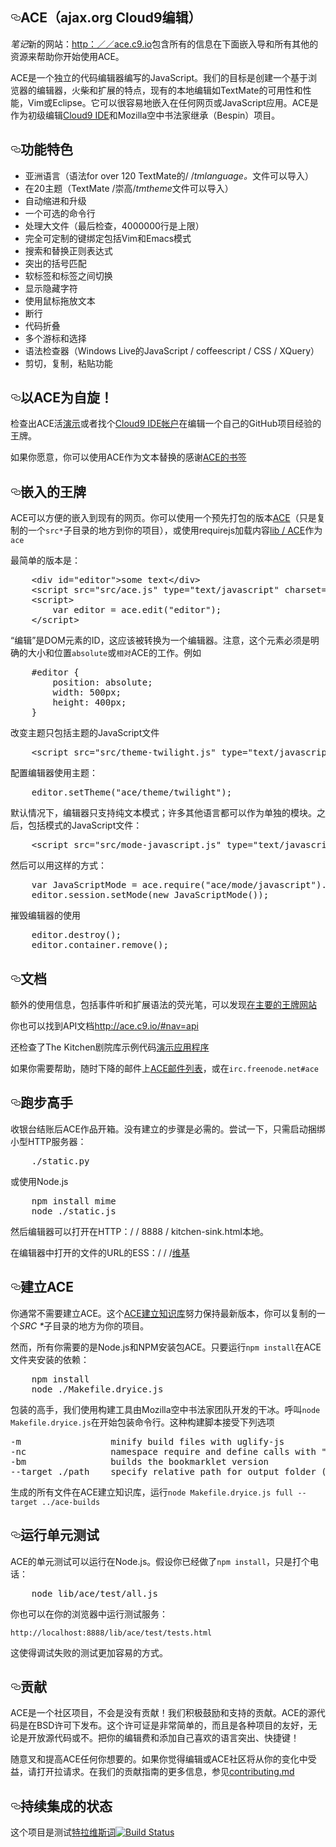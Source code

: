 <article class="markdown-body entry-content" itemprop="text"><h1><a id="user-content-ace-ajaxorg-cloud9-editor" class="anchor" href="#ace-ajaxorg-cloud9-editor" aria-hidden="true"><svg aria-hidden="true" class="octicon octicon-link" height="16" role="img" version="1.1" viewBox="0 0 16 16" width="16"><path d="M4 9h1v1h-1c-1.5 0-3-1.69-3-3.5s1.55-3.5 3-3.5h4c1.45 0 3 1.69 3 3.5 0 1.41-0.91 2.72-2 3.25v-1.16c0.58-0.45 1-1.27 1-2.09 0-1.28-1.02-2.5-2-2.5H4c-0.98 0-2 1.22-2 2.5s1 2.5 2 2.5z m9-3h-1v1h1c1 0 2 1.22 2 2.5s-1.02 2.5-2 2.5H9c-0.98 0-2-1.22-2-2.5 0-0.83 0.42-1.64 1-2.09v-1.16c-1.09 0.53-2 1.84-2 3.25 0 1.81 1.55 3.5 3 3.5h4c1.45 0 3-1.69 3-3.5s-1.5-3.5-3-3.5z"></path></svg></a><trans data-src="Ace (Ajax.org Cloud9 Editor)" data-dst="ACE（ajax.org Cloud9编辑）" style="background: transparent;">ACE（ajax.org Cloud9编辑）</trans></h1><p><em><trans data-src="Note" data-dst="笔记">笔记</trans></em><trans data-src=": The new site at" data-dst="新的网站：" style="background: transparent;">新的网站：</trans><a href="http://ace.c9.io"><trans data-src="http://ace.c9.io" data-dst="http：／／ace.c9.io" style="background: transparent;">http：／／ace.c9.io</trans></a><trans data-src="contains all the info below along with an embedding guide and all the other resources you need to get started with Ace." data-dst="包含所有的信息在下面嵌入导和所有其他的资源来帮助你开始使用ACE。" style="background: transparent;">包含所有的信息在下面嵌入导和所有其他的资源来帮助你开始使用ACE。</trans></p><p><trans data-src="Ace is a standalone code editor written in JavaScript. Our goal is to create a browser based editor that matches and extends the features, usability and performance of existing native editors such as TextMate, Vim or Eclipse. It can be easily embedded in any web page or JavaScript application. Ace is developed as the primary editor for" data-dst="ACE是一个独立的代码编辑器编写的JavaScript。我们的目标是创建一个基于浏览器的编辑器，火柴和扩展的特点，现有的本地编辑如TextMate的可用性和性能，Vim或Eclipse。它可以很容易地嵌入在任何网页或JavaScript应用。ACE是作为初级编辑" style="background: transparent;">ACE是一个独立的代码编辑器编写的JavaScript。我们的目标是创建一个基于浏览器的编辑器，火柴和扩展的特点，现有的本地编辑如TextMate的可用性和性能，Vim或Eclipse。它可以很容易地嵌入在任何网页或JavaScript应用。ACE是作为初级编辑</trans><a href="https://c9.io/"><trans data-src="Cloud9 IDE" data-dst="Cloud9 IDE" style="background: transparent;">Cloud9 IDE</trans></a><trans data-src="and the successor of the Mozilla Skywriter (Bespin) Project." data-dst="和Mozilla空中书法家继承（Bespin）项目。" style="background: transparent;">和Mozilla空中书法家继承（Bespin）项目。</trans></p><h2><a id="user-content-features" class="anchor" href="#features" aria-hidden="true"><svg aria-hidden="true" class="octicon octicon-link" height="16" role="img" version="1.1" viewBox="0 0 16 16" width="16"><path d="M4 9h1v1h-1c-1.5 0-3-1.69-3-3.5s1.55-3.5 3-3.5h4c1.45 0 3 1.69 3 3.5 0 1.41-0.91 2.72-2 3.25v-1.16c0.58-0.45 1-1.27 1-2.09 0-1.28-1.02-2.5-2-2.5H4c-0.98 0-2 1.22-2 2.5s1 2.5 2 2.5z m9-3h-1v1h1c1 0 2 1.22 2 2.5s-1.02 2.5-2 2.5H9c-0.98 0-2-1.22-2-2.5 0-0.83 0.42-1.64 1-2.09v-1.16c-1.09 0.53-2 1.84-2 3.25 0 1.81 1.55 3.5 3 3.5h4c1.45 0 3-1.69 3-3.5s-1.5-3.5-3-3.5z"></path></svg></a><trans data-src="Features" data-dst="功能特色">功能特色</trans></h2><ul><li><trans data-src="Syntax highlighting for over 120 languages (TextMate/Sublime/" data-dst="亚洲语言（语法for over 120 TextMate的/ /" style="background: transparent;">亚洲语言（语法for over 120 TextMate的/ /</trans><em><trans data-src=".tmlanguage" data-dst="tmlanguage。">tmlanguage。</trans></em><trans data-src="files can be imported)" data-dst="文件可以导入）">文件可以导入）</trans></li><li><trans data-src="Over 20 themes (TextMate/Sublime/" data-dst="在20主题（TextMate /崇高/">在20主题（TextMate /崇高/</trans><em><trans data-src=".tmtheme" data-dst="tmtheme。">tmtheme</trans></em><trans data-src="files can be imported)" data-dst="文件可以导入）">文件可以导入）</trans></li><li><trans data-src="Automatic indent and outdent" data-dst="自动缩进和升级">自动缩进和升级</trans></li><li><trans data-src="An optional command line" data-dst="一个可选的命令行">一个可选的命令行</trans></li><li><trans data-src="Handles huge documents (at last check, 4,000,000 lines is the upper limit)" data-dst="处理大文件（最后检查，4000000行是上限）" style="background: transparent;">处理大文件（最后检查，4000000行是上限）</trans></li><li><trans data-src="Fully customizable key bindings including vim and Emacs modes" data-dst="完全可定制的键绑定包括Vim和Emacs模式">完全可定制的键绑定包括Vim和Emacs模式</trans></li><li><trans data-src="Search and replace with regular expressions" data-dst="搜索和替换正则表达式" style="background: transparent;">搜索和替换正则表达式</trans></li><li><trans data-src="Highlight matching parentheses" data-dst="突出的括号匹配">突出的括号匹配</trans></li><li><trans data-src="Toggle between soft tabs and real tabs" data-dst="软标签和标签之间切换">软标签和标签之间切换</trans></li><li><trans data-src="Displays hidden characters" data-dst="显示隐藏字符">显示隐藏字符</trans></li><li><trans data-src="Drag and drop text using the mouse" data-dst="使用鼠标拖放文本">使用鼠标拖放文本</trans></li><li><trans data-src="Line wrapping" data-dst="断行">断行</trans></li><li><trans data-src="Code folding" data-dst="代码折叠">代码折叠</trans></li><li><trans data-src="Multiple cursors and selections" data-dst="多个游标和选择">多个游标和选择</trans></li><li><trans data-src="Live syntax checker (currently JavaScript/CoffeeScript/CSS/XQuery)" data-dst="语法检查器（Windows Live的JavaScript / coffeescript / CSS / XQuery）" style="background: transparent;">语法检查器（Windows Live的JavaScript / coffeescript / CSS / XQuery）</trans></li><li><trans data-src="Cut, copy, and paste functionality" data-dst="剪切，复制，粘贴功能" style="background: transparent;">剪切，复制，粘贴功能</trans></li></ul><h2><a id="user-content-take-ace-for-a-spin" class="anchor" href="#take-ace-for-a-spin" aria-hidden="true"><svg aria-hidden="true" class="octicon octicon-link" height="16" role="img" version="1.1" viewBox="0 0 16 16" width="16"><path d="M4 9h1v1h-1c-1.5 0-3-1.69-3-3.5s1.55-3.5 3-3.5h4c1.45 0 3 1.69 3 3.5 0 1.41-0.91 2.72-2 3.25v-1.16c0.58-0.45 1-1.27 1-2.09 0-1.28-1.02-2.5-2-2.5H4c-0.98 0-2 1.22-2 2.5s1 2.5 2 2.5z m9-3h-1v1h1c1 0 2 1.22 2 2.5s-1.02 2.5-2 2.5H9c-0.98 0-2-1.22-2-2.5 0-0.83 0.42-1.64 1-2.09v-1.16c-1.09 0.53-2 1.84-2 3.25 0 1.81 1.55 3.5 3 3.5h4c1.45 0 3-1.69 3-3.5s-1.5-3.5-3-3.5z"></path></svg></a><trans data-src="Take Ace for a spin!" data-dst="以ACE为自旋！">以ACE为自旋！</trans></h2><p><trans data-src="Check out the Ace live" data-dst="检查出ACE活">检查出ACE活</trans><a href="http://ace.c9.io/build/kitchen-sink.html"><trans data-src="demo" data-dst="演示">演示</trans></a><trans data-src="or get a" data-dst="或者找个">或者找个</trans><a href="https://c9.io/"><trans data-src="Cloud9 IDE account" data-dst="Cloud9 IDE帐户">Cloud9 IDE帐户</trans></a><trans data-src="to experience Ace while editing one of your own GitHub projects." data-dst="在编辑一个自己的GitHub项目经验的王牌。">在编辑一个自己的GitHub项目经验的王牌。</trans></p><p><trans data-src="If you want, you can use Ace as a textarea replacement thanks to the" data-dst="如果你愿意，你可以使用ACE作为文本替换的感谢" style="background: transparent;">如果你愿意，你可以使用ACE作为文本替换的感谢</trans><a href="http://ajaxorg.github.io/ace/build/demo/bookmarklet/index.html"><trans data-src="Ace Bookmarklet" data-dst="ACE的书签">ACE的书签</trans></a><trans data-src="." data-dst="。"></trans></p><h2><a id="user-content-embedding-ace" class="anchor" href="#embedding-ace" aria-hidden="true"><svg aria-hidden="true" class="octicon octicon-link" height="16" role="img" version="1.1" viewBox="0 0 16 16" width="16"><path d="M4 9h1v1h-1c-1.5 0-3-1.69-3-3.5s1.55-3.5 3-3.5h4c1.45 0 3 1.69 3 3.5 0 1.41-0.91 2.72-2 3.25v-1.16c0.58-0.45 1-1.27 1-2.09 0-1.28-1.02-2.5-2-2.5H4c-0.98 0-2 1.22-2 2.5s1 2.5 2 2.5z m9-3h-1v1h1c1 0 2 1.22 2 2.5s-1.02 2.5-2 2.5H9c-0.98 0-2-1.22-2-2.5 0-0.83 0.42-1.64 1-2.09v-1.16c-1.09 0.53-2 1.84-2 3.25 0 1.81 1.55 3.5 3 3.5h4c1.45 0 3-1.69 3-3.5s-1.5-3.5-3-3.5z"></path></svg></a><trans data-src="Embedding Ace" data-dst="嵌入的王牌">嵌入的王牌</trans></h2><p><trans data-src="Ace can be easily embedded into any existing web page. You can either use one of pre-packaged versions of" data-dst="ACE可以方便的嵌入到现有的网页。你可以使用一个预先打包的版本" style="background: transparent;">ACE可以方便的嵌入到现有的网页。你可以使用一个预先打包的版本</trans><a href="https://github.com/ajaxorg/ace-builds/"><trans data-src="ace" data-dst="ACE">ACE</trans></a><trans data-src="(just copy one of" data-dst="（只是复制的一个" style="background: transparent;">（只是复制的一个</trans><code>src*</code><trans data-src="subdirectories somewhere into your project), or use requireJS to load contents of" data-dst="子目录的地方到你的项目），或使用requirejs加载内容">子目录的地方到你的项目），或使用requirejs加载内容</trans><a href="https://github.com/ajaxorg/ace/tree/master/lib/ace"><trans data-src="lib/ace" data-dst="lib / ACE" style="background: transparent;">lib / ACE</trans></a><trans data-src="as" data-dst="作为">作为</trans><code>ace</code></p><p><trans data-src="The easiest version is simply:" data-dst="最简单的版本是：" style="background: transparent;">最简单的版本是：</trans></p><div class="highlight highlight-text-html-basic"><pre>    &lt;<span class="pl-ent">div</span> <span class="pl-e">id</span>=<span class="pl-s"><span class="pl-pds">"</span>editor<span class="pl-pds">"</span></span>&gt;some text&lt;/<span class="pl-ent">div</span>&gt;
<span class="pl-s1">    &lt;<span class="pl-ent">script</span> <span class="pl-e">src</span>=<span class="pl-s"><span class="pl-pds">"</span>src/ace.js<span class="pl-pds">"</span></span> <span class="pl-e">type</span>=<span class="pl-s"><span class="pl-pds">"</span>text/javascript<span class="pl-pds">"</span></span> <span class="pl-e">charset</span>=<span class="pl-s"><span class="pl-pds">"</span>utf-8<span class="pl-pds">"</span></span>&gt;&lt;/<span class="pl-ent">script</span>&gt;</span>
<span class="pl-s1">    &lt;<span class="pl-ent">script</span>&gt;</span>
<span class="pl-s1">        <span class="pl-k">var</span> editor <span class="pl-k">=</span> <span class="pl-smi">ace</span>.<span class="pl-en">edit</span>(<span class="pl-s"><span class="pl-pds">"</span>editor<span class="pl-pds">"</span></span>);</span>
<span class="pl-s1">    &lt;/<span class="pl-ent">script</span>&gt;</span></pre></div><p><trans data-src="With &quot;editor&quot; being the id of the DOM element, which should be converted to an editor. Note that this element must be explicitly sized and positioned" data-dst="“编辑”是DOM元素的ID，这应该被转换为一个编辑器。注意，这个元素必须是明确的大小和位置">“编辑”是DOM元素的ID，这应该被转换为一个编辑器。注意，这个元素必须是明确的大小和位置</trans><code>absolute</code><trans data-src="or" data-dst="或">或</trans><code><trans data-src="relative" data-dst="相对">相对</trans></code><trans data-src="for Ace to work. e.g." data-dst="ACE的工作。例如">ACE的工作。例如</trans></p><div class="highlight highlight-source-css"><pre>    <span class="pl-e">#editor</span> {
        <span class="pl-c1"><span class="pl-c1">position</span></span>: <span class="pl-c1">absolute</span>;
        <span class="pl-c1"><span class="pl-c1">width</span></span>: <span class="pl-c1">500<span class="pl-k">px</span></span>;
        <span class="pl-c1"><span class="pl-c1">height</span></span>: <span class="pl-c1">400<span class="pl-k">px</span></span>;
    }</pre></div><p><trans data-src="To change the theme simply include the Theme's JavaScript file" data-dst="改变主题只包括主题的JavaScript文件" style="background: transparent;">改变主题只包括主题的JavaScript文件</trans></p><div class="highlight highlight-text-html-basic"><pre><span class="pl-s1">    &lt;<span class="pl-ent">script</span> <span class="pl-e">src</span>=<span class="pl-s"><span class="pl-pds">"</span>src/theme-twilight.js<span class="pl-pds">"</span></span> <span class="pl-e">type</span>=<span class="pl-s"><span class="pl-pds">"</span>text/javascript<span class="pl-pds">"</span></span> <span class="pl-e">charset</span>=<span class="pl-s"><span class="pl-pds">"</span>utf-8<span class="pl-pds">"</span></span>&gt;&lt;/<span class="pl-ent">script</span>&gt;</span></pre></div><p><trans data-src="and configure the editor to use the theme:" data-dst="配置编辑器使用主题：">配置编辑器使用主题：</trans></p><div class="highlight highlight-source-js"><pre>    <span class="pl-smi">editor</span>.<span class="pl-en">setTheme</span>(<span class="pl-s"><span class="pl-pds">"</span>ace/theme/twilight<span class="pl-pds">"</span></span>);</pre></div><p><trans data-src="By default the editor only supports plain text mode; many other languages are available as separate modules. After including the mode's JavaScript file:" data-dst="默认情况下，编辑器只支持纯文本模式；许多其他语言都可以作为单独的模块。之后，包括模式的JavaScript文件：">默认情况下，编辑器只支持纯文本模式；许多其他语言都可以作为单独的模块。之后，包括模式的JavaScript文件：</trans></p><div class="highlight highlight-text-html-basic"><pre><span class="pl-s1">    &lt;<span class="pl-ent">script</span> <span class="pl-e">src</span>=<span class="pl-s"><span class="pl-pds">"</span>src/mode-javascript.js<span class="pl-pds">"</span></span> <span class="pl-e">type</span>=<span class="pl-s"><span class="pl-pds">"</span>text/javascript<span class="pl-pds">"</span></span> <span class="pl-e">charset</span>=<span class="pl-s"><span class="pl-pds">"</span>utf-8<span class="pl-pds">"</span></span>&gt;&lt;/<span class="pl-ent">script</span>&gt;</span></pre></div><p><trans data-src="The mode can then be used like this:" data-dst="然后可以用这样的方式：">然后可以用这样的方式：</trans></p><div class="highlight highlight-source-js"><pre>    <span class="pl-k">var</span> JavaScriptMode <span class="pl-k">=</span> <span class="pl-smi">ace</span>.<span class="pl-en">require</span>(<span class="pl-s"><span class="pl-pds">"</span>ace/mode/javascript<span class="pl-pds">"</span></span>).<span class="pl-smi">Mode</span>;
    <span class="pl-smi">editor</span>.<span class="pl-smi">session</span>.<span class="pl-en">setMode</span>(<span class="pl-k">new</span> <span class="pl-en">JavaScriptMode</span>());</pre></div><p><trans data-src="to destroy editor use" data-dst="摧毁编辑器的使用">摧毁编辑器的使用</trans></p><div class="highlight highlight-source-js"><pre>    <span class="pl-smi">editor</span>.<span class="pl-en">destroy</span>();
    <span class="pl-smi">editor</span>.<span class="pl-smi">container</span>.<span class="pl-en">remove</span>();</pre></div><h2><a id="user-content-documentation" class="anchor" href="#documentation" aria-hidden="true"><svg aria-hidden="true" class="octicon octicon-link" height="16" role="img" version="1.1" viewBox="0 0 16 16" width="16"><path d="M4 9h1v1h-1c-1.5 0-3-1.69-3-3.5s1.55-3.5 3-3.5h4c1.45 0 3 1.69 3 3.5 0 1.41-0.91 2.72-2 3.25v-1.16c0.58-0.45 1-1.27 1-2.09 0-1.28-1.02-2.5-2-2.5H4c-0.98 0-2 1.22-2 2.5s1 2.5 2 2.5z m9-3h-1v1h1c1 0 2 1.22 2 2.5s-1.02 2.5-2 2.5H9c-0.98 0-2-1.22-2-2.5 0-0.83 0.42-1.64 1-2.09v-1.16c-1.09 0.53-2 1.84-2 3.25 0 1.81 1.55 3.5 3 3.5h4c1.45 0 3-1.69 3-3.5s-1.5-3.5-3-3.5z"></path></svg></a><trans data-src="Documentation" data-dst="文档">文档</trans></h2><p><trans data-src="Additional usage information, including events to listen to and extending syntax highlighters, can be found" data-dst="额外的使用信息，包括事件听和扩展语法的荧光笔，可以发现" style="background: transparent;">额外的使用信息，包括事件听和扩展语法的荧光笔，可以发现</trans><a href="http://ace.c9.io"><trans data-src="on the main Ace website" data-dst="在主要的王牌网站">在主要的王牌网站</trans></a><trans data-src="." data-dst="。"></trans></p><p><trans data-src="You can also find API documentation at" data-dst="你也可以找到API文档">你也可以找到API文档</trans><a href="http://ace.c9.io/#nav=api">http://ace.c9.io/#nav=api</a><trans data-src="." data-dst="。"></trans></p><p><trans data-src="Also check out the sample code for the kitchen sink" data-dst="还检查了The Kitchen剧院库示例代码">还检查了The Kitchen剧院库示例代码</trans><a href="https://github.com/ajaxorg/ace/blob/master/demo/kitchen-sink/demo.js"><trans data-src="demo app" data-dst="演示应用程序">演示应用程序</trans></a><trans data-src="." data-dst="。"></trans></p><p><trans data-src="If you still need help, feel free to drop a mail on the" data-dst="如果你需要帮助，随时下降的邮件上">如果你需要帮助，随时下降的邮件上</trans><a href="http://groups.google.com/group/ace-discuss"><trans data-src="ace mailing list" data-dst="ACE邮件列表">ACE邮件列表</trans></a><trans data-src=", or at" data-dst="，或在">，或在</trans><code>irc.freenode.net#ace</code><trans data-src="." data-dst="。"></trans></p><h2><a id="user-content-running-ace" class="anchor" href="#running-ace" aria-hidden="true"><svg aria-hidden="true" class="octicon octicon-link" height="16" role="img" version="1.1" viewBox="0 0 16 16" width="16"><path d="M4 9h1v1h-1c-1.5 0-3-1.69-3-3.5s1.55-3.5 3-3.5h4c1.45 0 3 1.69 3 3.5 0 1.41-0.91 2.72-2 3.25v-1.16c0.58-0.45 1-1.27 1-2.09 0-1.28-1.02-2.5-2-2.5H4c-0.98 0-2 1.22-2 2.5s1 2.5 2 2.5z m9-3h-1v1h1c1 0 2 1.22 2 2.5s-1.02 2.5-2 2.5H9c-0.98 0-2-1.22-2-2.5 0-0.83 0.42-1.64 1-2.09v-1.16c-1.09 0.53-2 1.84-2 3.25 0 1.81 1.55 3.5 3 3.5h4c1.45 0 3-1.69 3-3.5s-1.5-3.5-3-3.5z"></path></svg></a><trans data-src="Running Ace" data-dst="跑步高手">跑步高手</trans></h2><p><trans data-src="After the checkout Ace works out of the box. No build step is required. To try it out, simply start the bundled mini HTTP server:" data-dst="收银台结账后ACE作品开箱。没有建立的步骤是必需的。尝试一下，只需启动捆绑小型HTTP服务器：">收银台结账后ACE作品开箱。没有建立的步骤是必需的。尝试一下，只需启动捆绑小型HTTP服务器：</trans></p><div class="highlight highlight-source-shell"><pre>    ./static.py</pre></div><p><trans data-src="Or using Node.JS" data-dst="或使用Node.js">或使用Node.js</trans></p><div class="highlight highlight-source-shell"><pre>    npm install mime
    node ./static.js</pre></div><p><trans data-src="The editor can then be opened at http://localhost:8888/kitchen-sink.html." data-dst="然后编辑器可以打开在HTTP：/ / 8888 / kitchen-sink.html本地。">然后编辑器可以打开在HTTP：/ / 8888 / kitchen-sink.html本地。</trans></p><p><trans data-src="To open the editor with a file:/// URL see" data-dst="在编辑器中打开的文件的URL的ESS：/ / /">在编辑器中打开的文件的URL的ESS：/ / /</trans><a href="https://github.com/ajaxorg/ace/wiki/Running-Ace-from-file"><trans data-src="the wiki" data-dst="维基">维基</trans></a><trans data-src="." data-dst="。"></trans></p><h2><a id="user-content-building-ace" class="anchor" href="#building-ace" aria-hidden="true"><svg aria-hidden="true" class="octicon octicon-link" height="16" role="img" version="1.1" viewBox="0 0 16 16" width="16"><path d="M4 9h1v1h-1c-1.5 0-3-1.69-3-3.5s1.55-3.5 3-3.5h4c1.45 0 3 1.69 3 3.5 0 1.41-0.91 2.72-2 3.25v-1.16c0.58-0.45 1-1.27 1-2.09 0-1.28-1.02-2.5-2-2.5H4c-0.98 0-2 1.22-2 2.5s1 2.5 2 2.5z m9-3h-1v1h1c1 0 2 1.22 2 2.5s-1.02 2.5-2 2.5H9c-0.98 0-2-1.22-2-2.5 0-0.83 0.42-1.64 1-2.09v-1.16c-1.09 0.53-2 1.84-2 3.25 0 1.81 1.55 3.5 3 3.5h4c1.45 0 3-1.69 3-3.5s-1.5-3.5-3-3.5z"></path></svg></a><trans data-src="Building Ace" data-dst="建立ACE">建立ACE</trans></h2><p><trans data-src="You do not generally need to build ACE. The" data-dst="你通常不需要建立ACE。这个">你通常不需要建立ACE。这个</trans><a href="https://github.com/ajaxorg/ace-builds/"><trans data-src="ace-builds repository" data-dst="ACE建立知识库">ACE建立知识库</trans></a><trans data-src="endeavours to maintain the latest build, and you can just copy one of" data-dst="努力保持最新版本，你可以复制的一个">努力保持最新版本，你可以复制的一个</trans><em><trans data-src="src*" data-dst="SRC *">SRC *</trans></em><trans data-src="subdirectories somewhere into your project." data-dst="子目录的地方为你的项目。">子目录的地方为你的项目。</trans></p><p><trans data-src="However, all you need is Node.js and npm installed to package ACE. Just run" data-dst="然而，所有你需要的是Node.js和NPM安装包ACE。只要运行">然而，所有你需要的是Node.js和NPM安装包ACE。只要运行</trans><code>npm install</code><trans data-src="in the ace folder to install dependencies:" data-dst="在ACE文件夹安装的依赖：">在ACE文件夹安装的依赖：</trans></p><div class="highlight highlight-source-shell"><pre>    npm install
    node ./Makefile.dryice.js</pre></div><p><trans data-src="To package Ace, we use the dryice build tool developed by the Mozilla Skywriter team. Call" data-dst="包装的高手，我们使用构建工具由Mozilla空中书法家团队开发的干冰。呼叫">包装的高手，我们使用构建工具由Mozilla空中书法家团队开发的干冰。呼叫</trans><code>node Makefile.dryice.js</code><trans data-src="on the command-line to start the packing. This build script accepts the following options" data-dst="在开始包装命令行。这种构建脚本接受下列选项">在开始包装命令行。这种构建脚本接受下列选项</trans></p><div class="highlight highlight-source-shell"><pre>-m                 minify build files with uglify-js          
-nc                namespace require and define calls with <span class="pl-s"><span class="pl-pds">"</span>ace<span class="pl-pds">"</span></span>
-bm                builds the bookmarklet version
--target ./path    specify relative path <span class="pl-k">for</span> output folder (default value is <span class="pl-s"><span class="pl-pds">"</span>./build<span class="pl-pds">"</span></span>)</pre></div><p><trans data-src="To generate all the files in the ace-builds repository, run" data-dst="生成的所有文件在ACE建立知识库，运行">生成的所有文件在ACE建立知识库，运行</trans><code>node Makefile.dryice.js full --target ../ace-builds</code></p><h2><a id="user-content-running-the-unit-tests" class="anchor" href="#running-the-unit-tests" aria-hidden="true"><svg aria-hidden="true" class="octicon octicon-link" height="16" role="img" version="1.1" viewBox="0 0 16 16" width="16"><path d="M4 9h1v1h-1c-1.5 0-3-1.69-3-3.5s1.55-3.5 3-3.5h4c1.45 0 3 1.69 3 3.5 0 1.41-0.91 2.72-2 3.25v-1.16c0.58-0.45 1-1.27 1-2.09 0-1.28-1.02-2.5-2-2.5H4c-0.98 0-2 1.22-2 2.5s1 2.5 2 2.5z m9-3h-1v1h1c1 0 2 1.22 2 2.5s-1.02 2.5-2 2.5H9c-0.98 0-2-1.22-2-2.5 0-0.83 0.42-1.64 1-2.09v-1.16c-1.09 0.53-2 1.84-2 3.25 0 1.81 1.55 3.5 3 3.5h4c1.45 0 3-1.69 3-3.5s-1.5-3.5-3-3.5z"></path></svg></a><trans data-src="Running the Unit Tests" data-dst="运行单元测试">运行单元测试</trans></h2><p><trans data-src="The Ace unit tests can run on node.js. Assuming you have already done" data-dst="ACE的单元测试可以运行在Node.js。假设你已经做了">ACE的单元测试可以运行在Node.js。假设你已经做了</trans><code>npm install</code><trans data-src=", just call:" data-dst="，只是打个电话：">，只是打个电话：</trans></p><div class="highlight highlight-source-shell"><pre>    node lib/ace/test/all.js</pre></div><p><trans data-src="You can also run the tests in your browser by serving:" data-dst="你也可以在你的浏览器中运行测试服务：">你也可以在你的浏览器中运行测试服务：</trans></p><pre><code>http://localhost:8888/lib/ace/test/tests.html
</code></pre><p><trans data-src="This makes debugging failing tests way more easier." data-dst="这使得调试失败的测试更加容易的方式。" style="background: transparent;">这使得调试失败的测试更加容易的方式。</trans></p><h2><a id="user-content-contributing" class="anchor" href="#contributing" aria-hidden="true"><svg aria-hidden="true" class="octicon octicon-link" height="16" role="img" version="1.1" viewBox="0 0 16 16" width="16"><path d="M4 9h1v1h-1c-1.5 0-3-1.69-3-3.5s1.55-3.5 3-3.5h4c1.45 0 3 1.69 3 3.5 0 1.41-0.91 2.72-2 3.25v-1.16c0.58-0.45 1-1.27 1-2.09 0-1.28-1.02-2.5-2-2.5H4c-0.98 0-2 1.22-2 2.5s1 2.5 2 2.5z m9-3h-1v1h1c1 0 2 1.22 2 2.5s-1.02 2.5-2 2.5H9c-0.98 0-2-1.22-2-2.5 0-0.83 0.42-1.64 1-2.09v-1.16c-1.09 0.53-2 1.84-2 3.25 0 1.81 1.55 3.5 3 3.5h4c1.45 0 3-1.69 3-3.5s-1.5-3.5-3-3.5z"></path></svg></a><trans data-src="Contributing" data-dst="贡献">贡献</trans></h2><p><trans data-src="Ace is a community project and wouldn't be what it is without contributions! We actively encourage and support contributions. The Ace source code is released under the BSD License. This license is very simple, and is friendly to all kinds of projects, whether open source or not. Take charge of your editor and add your favorite language highlighting and keybindings!" data-dst="ACE是一个社区项目，不会是没有贡献！我们积极鼓励和支持的贡献。ACE的源代码是在BSD许可下发布。这个许可证是非常简单的，而且是各种项目的友好，无论是开放源代码或不。把你的编辑费和添加自己喜欢的语言突出、快捷键！">ACE是一个社区项目，不会是没有贡献！我们积极鼓励和支持的贡献。ACE的源代码是在BSD许可下发布。这个许可证是非常简单的，而且是各种项目的友好，无论是开放源代码或不。把你的编辑费和添加自己喜欢的语言突出、快捷键！</trans></p><p><trans data-src="Feel free to fork and improve/enhance Ace any way you want. If you feel that the editor or the Ace community will benefit from your changes, please open a pull request. For more information on our contributing guidelines, see" data-dst="随意叉和提高ACE任何你想要的。如果你觉得编辑或ACE社区将从你的变化中受益，请打开拉请求。在我们的贡献指南的更多信息，参见">随意叉和提高ACE任何你想要的。如果你觉得编辑或ACE社区将从你的变化中受益，请打开拉请求。在我们的贡献指南的更多信息，参见</trans><a href="https://github.com/ajaxorg/ace/blob/master/CONTRIBUTING.md"><trans data-src="CONTRIBUTING.md" data-dst="contributing.md">contributing.md</trans></a><trans data-src="." data-dst="。"></trans></p><h2><a id="user-content-continuous-integration-status" class="anchor" href="#continuous-integration-status" aria-hidden="true"><svg aria-hidden="true" class="octicon octicon-link" height="16" role="img" version="1.1" viewBox="0 0 16 16" width="16"><path d="M4 9h1v1h-1c-1.5 0-3-1.69-3-3.5s1.55-3.5 3-3.5h4c1.45 0 3 1.69 3 3.5 0 1.41-0.91 2.72-2 3.25v-1.16c0.58-0.45 1-1.27 1-2.09 0-1.28-1.02-2.5-2-2.5H4c-0.98 0-2 1.22-2 2.5s1 2.5 2 2.5z m9-3h-1v1h1c1 0 2 1.22 2 2.5s-1.02 2.5-2 2.5H9c-0.98 0-2-1.22-2-2.5 0-0.83 0.42-1.64 1-2.09v-1.16c-1.09 0.53-2 1.84-2 3.25 0 1.81 1.55 3.5 3 3.5h4c1.45 0 3-1.69 3-3.5s-1.5-3.5-3-3.5z"></path></svg></a><trans data-src="Continuous Integration status" data-dst="持续集成的状态">持续集成的状态</trans></h2><p><trans data-src="This project is tested with" data-dst="这个项目是测试">这个项目是测试</trans><a href="http://travis-ci.org"><trans data-src="Travis CI" data-dst="特拉维斯词">特拉维斯词</trans></a><a href="http://travis-ci.org/ajaxorg/ace"><img src="https://camo.githubusercontent.com/f9331aa476e7a18173341d243376e9507ed2c876/68747470733a2f2f7365637572652e7472617669732d63692e6f72672f616a61786f72672f6163652e706e673f6272616e63683d6d6173746572" alt="Build Status" data-canonical-src="https://secure.travis-ci.org/ajaxorg/ace.png?branch=master" style="max-width:100%;"></a></p></article>
